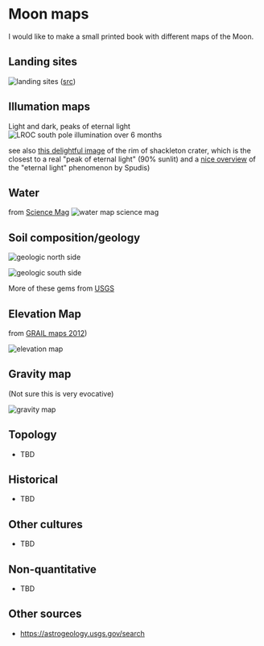 # Moon maps

I would like to make a small printed book with different maps of the Moon. 

## Landing sites
![landing sites](https://www.nasa.gov/images/content/346619main_moonimg_07_full.jpg)
([src](https://www.nasa.gov/mission_pages/LRO/multimedia/moonimg_07.html))

## Illumation maps
Light and dark, peaks of eternal light
![LROC south pole illumination over 6 months](http://lroc.sese.asu.edu/news/uploads/per.88.gamma.png)

see also [this delightful image](http://lroc.sese.asu.edu/posts/993) of the rim of shackleton crater, which is the closest to a real "peak of eternal light" (90% sunlit)
and a [nice overview](https://www.airspacemag.com/daily-planet/new-light-on-the-lunar-poles-156800678/) of the "eternal light" phenomenon by Spudis)

## Water
from [Science Mag](http://advances.sciencemag.org/content/3/9/e1701471)
![water map science mag](http://advances.sciencemag.org/content/advances/3/9/e1701471/F1.large.jpg)

## Soil composition/geology
![geologic north side](https://www.lpi.usra.edu/resources/mapcatalog/usgs/I1062/150dpi.jpg)

![geologic south side](https://www.lpi.usra.edu/resources/mapcatalog/usgs/I1162/150dpi.jpg)

More of these gems from [USGS](https://www.lpi.usra.edu/resources/mapcatalog/usgs/index.shtml)

## Elevation Map
from [GRAIL maps 2012](https://svs.gsfc.nasa.gov/cgi-bin/details.cgi?aid=4014))

![elevation map](https://svs.gsfc.nasa.gov/vis/a000000/a004000/a004014/LDEM_16.0centered.0centered.jpg) 


## Gravity map
(Not sure this is very evocative)

![gravity map](https://svs.gsfc.nasa.gov/vis/a000000/a004000/a004014/LDAM_GRGM1200A_002_700_16PPD.0centered.jpg)

## Topology 
* TBD

## Historical
* TBD

## Other cultures
* TBD

## Non-quantitative
* TBD


## Other sources
* https://astrogeology.usgs.gov/search
